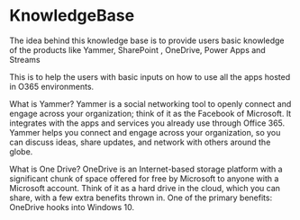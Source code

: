 # KnowledgeBase 

The idea behind this knowledge base is to provide users basic knowledge of the products like Yammer, SharePoint , OneDrive, Power Apps and Streams

This is to help the users with basic inputs on how to use all the apps hosted in O365 environments. 

What is Yammer?
Yammer is a social networking tool to openly connect and engage across your organization; think of it as the Facebook of Microsoft. It integrates with the apps and services you already use through Office 365. Yammer helps you connect and engage across your organization, so you can discuss ideas, share updates, and network with others around the globe.

What is One Drive?
OneDrive is an Internet-based storage platform with a significant chunk of space offered for free by Microsoft to anyone with a Microsoft account. Think of it as a hard drive in the cloud, which you can share, with a few extra benefits thrown in. One of the primary benefits: OneDrive hooks into Windows 10.

